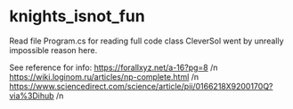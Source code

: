 # knights_isnot_fun


Read file Program.cs for reading full code class CleverSol went by unreally impossible reason here.


See reference for info:
https://forallxyz.net/a-16?pg=8 /n
https://wiki.loginom.ru/articles/np-complete.html /n
https://www.sciencedirect.com/science/article/pii/0166218X9200170Q?via%3Dihub /n
